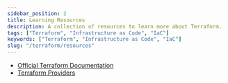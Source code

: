 ```yaml
---
sidebar_position: 2
title: Learning Resources
description: A collection of resources to learn more about Terraform.
tags: ["Terraform", "Infrastructure as Code", "IaC"]
keywords: ["Terraform", "Infrastructure as Code", "IaC"]
slug: "/terraform/resources"
---
```


- [Official Terraform Documentation](https://www.terraform.io/docs)
- [Terraform Providers](https://registry.terraform.io/browse/providers)